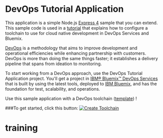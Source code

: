 # DevOps Tutorial Application

This application is a simple Node.js [Express 4](http://expressjs.com/) sample that you can extend. This sample code is used in a [tutorial](https://method.mybluemix.net/devops/method/tutorials/tutorial_automated) that explains how to configure a toolchain to use for cloud native development in DevOps Services and Bluemix. 

[DevOps](https://en.wikipedia.org/wiki/DevOps) is a methodology that aims to improve development and operational efficiencies while enhancing partnership with customers. DevOps is more than doing the same things faster; it establishes a delivery pipeline that spans from ideation to monitoring.  

To start working from a DevOps approach, use the DevOps Tutorial Application project. You'll get a project in [IBM&reg; Bluemix&trade; DevOps Services](https://hub.jazz.net) that is built by using the latest tools, deployed to [IBM Bluemix](https://bluemix.net), and has the foundation for test, scalability, and operations.

Use this sample application with a DevOps toolchain ([template](https%3A//github.com/hmagph/devops-tutorial-3)) !

###To get started, click this button:
[![Create Toolchain](https://new-console.ng.bluemix.net/devops/graphics/create_toolchain_button.png)](https://new-console.ng.bluemix.net/devops/setup/deploy/?repository=https%3A//github.com/hmagph/devops-tutorial-3)
# training

